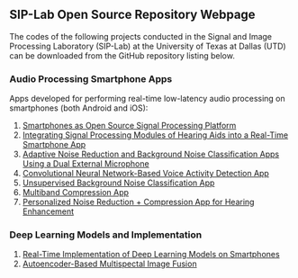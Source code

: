 ## SIP-Lab Open Source Repository Webpage

The codes of the following projects conducted in the Signal and Image Processing Laboratory (SIP-Lab) at the University of Texas at Dallas (UTD) can be downloaded from the GitHub repository listing below.


### Audio Processing Smartphone Apps
Apps developed for performing real-time low-latency audio processing on smartphones (both Android and iOS):

1. [Smartphones as Open Source Signal Processing Platform](https://github.com/abhishek-sehgal/Smartphone-Research-Platform.git)
2. [Integrating Signal Processing Modules of Hearing Aids into a Real-Time Smartphone App](https://github.com/abhishek-sehgal/Integrated-Hearing-Aid-App.git)
2. [Adaptive Noise Reduction and Background Noise Classification Apps Using a Dual External Microphone](https://github.com/abhishek-sehgal/iOS-TwoExternalMics.git)
4. [Convolutional Neural Network-Based Voice Activity Detection App](https://github.com/abhishek-sehgal/CNN-VAD.git)
5. [Unsupervised Background Noise Classification App](https://github.com/nasim-alamdari/Unsupervised-Noise-Classification.git)
6. [Multiband Compression App](https://github.com/nasim-alamdari/Audio-Compression.git)
7. [Personalized Noise Reduction + Compression App for Hearing Enhancement](https://github.com/nasim-alamdari/Personalized-NR.git)


### Deep Learning Models and Implementation
1. [Real-Time Implementation of Deep Learning Models on Smartphones](https://github.com/abhishek-sehgal/Deep-Learning-Mobile.git) 
2. [Autoencoder-Based Multispectal Image Fusion](https://github.com/ArianAzg/ConvolutionalAutoEncoder-ImageFusion.git) 

